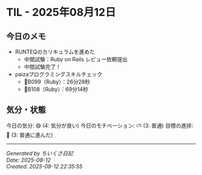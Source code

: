 # TIL - 2025年08月12日

## 今日のメモ
 - RUNTEQのカリキュラムを進めた
	 - 中間試験：Ruby on Rails レビュー依頼提出
	 - 中間試験完了！
 - paizaプログラミングスキルチェック
	 - 👑B099（Ruby）：26分28秒
	 - 👑B108（Ruby）：69分14秒

## 気分・状態
今日の気分: 😄 (4: 気分が良い)
今日のモチベーション: ⛅ (3: 普通)
目標の進捗: 🌱 (3: 普通に進んだ)

---
*Generated by ちいくさ日記*  
*Date: 2025-08-12*  
*Created: 2025-08-12 22:35:55*

